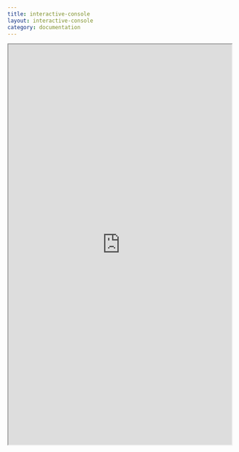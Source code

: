 ```yaml
---
title: interactive-console
layout: interactive-console
category: documentation
---
```


<iframe src="https://apigee.com/ticketmaster/embed/console/tmapi" width="100%" height="900" scrolling="no"></iframe>
